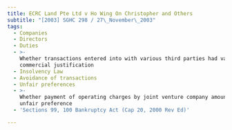 ```yaml
---
title: ECRC Land Pte Ltd v Ho Wing On Christopher and Others
subtitle: "[2003] SGHC 298 / 27\_November\_2003"
tags:
  - Companies
  - Directors
  - Duties
  - >-
    Whether transactions entered into with various third parties had valid
    commercial justification
  - Insolvency Law
  - Avoidance of transactions
  - Unfair preferences
  - >-
    Whether payment of operating charges by joint venture company amounted to
    unfair preference
  - 'Sections 99, 100 Bankruptcy Act (Cap 20, 2000 Rev Ed)'

---
```


